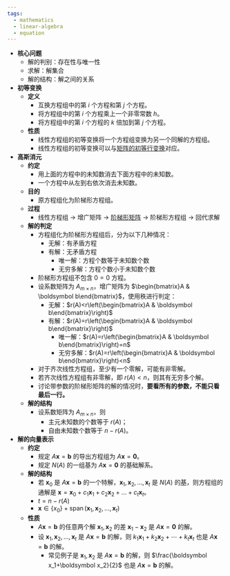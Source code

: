 ```yaml
---
tags:
  - mathematics
  - linear-algebra
  - equation
---
```

- **核心问题**
	- 解的判别：存在性与唯一性
	- 求解：解集合
	- 解的结构：解之间的关系
- **初等变换**
	- **定义**
		- 互换方程组中的第 $i$ 个方程和第 $j$ 个方程。
		- 将方程组中的第 $i$ 个方程乘上一个非零常数 $h$。
		- 将方程组中的第 $i$ 个方程的 $k$ 倍加到第 $j$ 个方程。
	- **性质**
		- 线性方程组的初等变换将一个方程组变换为另一个同解的方程组。
		- 线性方程组的初等变换可以与[矩阵的初等行变换](/pages/mathematics/linear-algrbra/matrix.md#kso3bg)对应。
- **高斯消元**
	- **约定**
		- 用上面的方程中的未知数消去下面方程中的未知数。
		- 一个方程中从左到右依次消去未知数。
	- **目的**
		- 原方程组化为阶梯形方程组。
	- **过程**
		- 线性方程组 $\rightarrow$ 增广矩阵 $\rightarrow$ [阶梯形矩阵](/pages/mathematics/linear-algrbra/matrix.md#tsmjx5) $\rightarrow$ 阶梯形方程组 $\rightarrow$ 回代求解
	- **解的判定**
		- 方程组化为阶梯形方程组后，分为以下几种情况：
			- 无解：有矛盾方程
			- 有解：无矛盾方程
				- 唯一解：方程个数等于未知数个数
				- 无穷多解：方程个数小于未知数个数
		- 阶梯形方程组不包含 $0=0$ 方程。
		- 设系数矩阵为 $A_{m\times n}$，增广矩阵为 $\begin{bmatrix}A & \boldsymbol b\end{bmatrix}$，使用秩进行判定：
			- 无解：$r(A)<r\left(\begin{bmatrix}A & \boldsymbol b\end{bmatrix}\right)$
			- 有解：$r(A)=r\left(\begin{bmatrix}A & \boldsymbol b\end{bmatrix}\right)$
				- 唯一解：$r(A)=r\left(\begin{bmatrix}A & \boldsymbol b\end{bmatrix}\right)=n$
				- 无穷多解：$r(A)=r\left(\begin{bmatrix}A & \boldsymbol b\end{bmatrix}\right)<n$
		- 对于齐次线性方程组，至少有一个零解，可能有非零解。
		- 若齐次线性方程组有非零解，即 $r(A)<n$，则其有无穷多个解。
		- 讨论带参数的阶梯形矩阵的解的情况时，**要看所有的参数，不能只看最后一行。**
	- **解的结构**
		- 设系数矩阵为 $A_{m\times n}$，则
			- 主元未知数的个数等于 $r(A)$；
			- 自由未知数个数等于 $n-r(A)$。
- **解的向量表示**
	- **约定**
		- 规定 $A\boldsymbol x=\boldsymbol b$ 的导出方程组为 $A\boldsymbol x=\boldsymbol 0$。
		- 规定 $N(A)$ 的一组基为 $A\boldsymbol x=\boldsymbol 0$ 的基础解系。
	- **解的结构**
		- 若 $\boldsymbol x_0$ 是 $A\boldsymbol x=\boldsymbol b$ 的一个特解，$\boldsymbol x_1,\boldsymbol x_2,\dots,\boldsymbol x_t$ 是 $N(A)$ 的[基](/pages/mathematics/linear-algrbra/vector-space.md#sohrgj)，则方程组的通解是 $\boldsymbol x=\boldsymbol x_0+c_1\boldsymbol x_1+c_2\boldsymbol x_2+\dots+c_t\boldsymbol x_t$。
		- $t=n-r(A)$
		- $\boldsymbol x\in\{x_0\}+\operatorname{span}(\boldsymbol x_1,\boldsymbol x_2,\dots,\boldsymbol x_t)$
	- **性质**
		- $A\boldsymbol x=\boldsymbol b$ 的任意两个解 $\boldsymbol x_1,\boldsymbol x_2$ 的差 $\boldsymbol x_1-\boldsymbol x_2$ 是 $A\boldsymbol x=\boldsymbol 0$ 的解。
		- 设 $\boldsymbol x_1,\boldsymbol x_2,\dots,\boldsymbol x_t$ 是 $A\boldsymbol x=\boldsymbol b$ 的解，则 $k_1\boldsymbol x_1+k_2\boldsymbol x_2+\cdots+k_t\boldsymbol x_t$ 也是 $A\boldsymbol x=\boldsymbol b$ 的解。
			- 常见例子是 $\boldsymbol x_1,\boldsymbol x_2$ 是 $A\boldsymbol x=\boldsymbol b$ 的解，则 $\frac{\boldsymbol x_1+\boldsymbol x_2}{2}$ 也是 $A\boldsymbol x=\boldsymbol b$ 的解。
